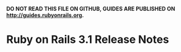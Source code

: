 **DO NOT READ THIS FILE ON GITHUB, GUIDES ARE PUBLISHED ON http://guides.rubyonrails.org.**

Ruby on Rails 3.1 Release Notes
===